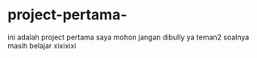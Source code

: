 # project-pertama-
ini adalah project pertama saya mohon jangan dibully ya teman2 soalnya masih belajar xixixixi
